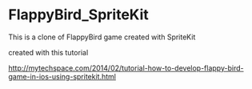 FlappyBird_SpriteKit
====================

This is a clone of FlappyBird game created with SpriteKit

created with this tutorial

http://mytechspace.com/2014/02/tutorial-how-to-develop-flappy-bird-game-in-ios-using-spritekit.html 
